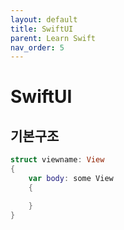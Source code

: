 ```yaml
---
layout: default
title: SwiftUI
parent: Learn Swift
nav_order: 5
---
```


# SwiftUI

## 기본구조

```swift
struct viewname: View
{
    var body: some View
    {

    }
}
```
